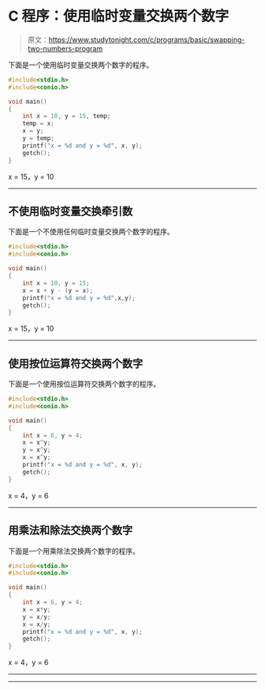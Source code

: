 # C 程序：使用临时变量交换两个数字

> 原文：<https://www.studytonight.com/c/programs/basic/swapping-two-numbers-program>

下面是一个使用临时变量交换两个数字的程序。

```cpp
#include<stdio.h>
#include<conio.h>

void main()
{
    int x = 10, y = 15, temp;
    temp = x;
    x = y;
    y = temp;
    printf("x = %d and y = %d", x, y);
    getch();
}
```

x = 15，y = 10

* * *

## 不使用临时变量交换牵引数

下面是一个不使用任何临时变量交换两个数字的程序。

```cpp
#include<stdio.h>
#include<conio.h>

void main()
{
    int x = 10, y = 15;
    x = x + y - (y = x);
    printf("x = %d and y = %d",x,y);
    getch();
}
```

x = 15，y = 10

* * *

## 使用按位运算符交换两个数字

下面是一个使用按位运算符交换两个数字的程序。

```cpp
#include<stdio.h>
#include<conio.h>

void main()
{
    int x = 6, y = 4;
    x = x^y;
    y = x^y;
    x = x^y;
    printf("x = %d and y = %d", x, y);
    getch();
}
```

x = 4，y = 6

* * *

## 用乘法和除法交换两个数字

下面是一个用乘除法交换两个数字的程序。

```cpp
#include<stdio.h>
#include<conio.h>

void main()
{
    int x = 6, y = 4;
    x = x*y;
    y = x/y;
    x = x/y;
    printf("x = %d and y = %d", x, y);
    getch();
}
```

x = 4，y = 6

* * *

* * *